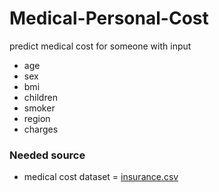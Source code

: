 # Medical-Personal-Cost

predict medical cost for someone with input
- age
- sex
- bmi
- children
- smoker
- region
- charges

### **Needed source**

- medical cost dataset = [insurance.csv](https://www.kaggle.com/datasets/mirichoi0218/insurance)

